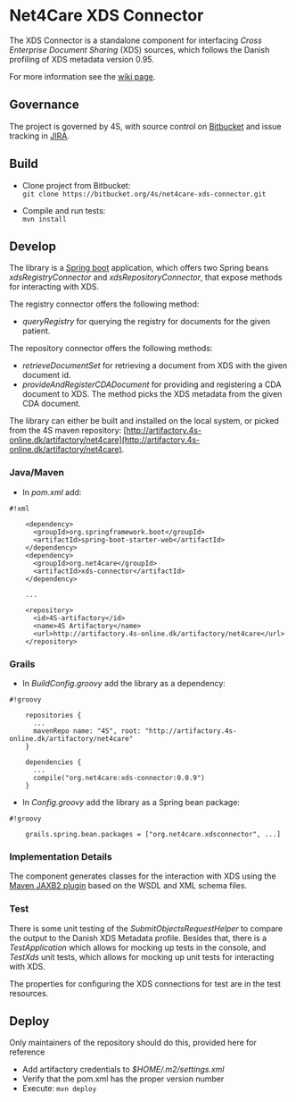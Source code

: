 # Net4Care XDS Connector

The XDS Connector is a standalone component for interfacing *Cross Enterprise Document Sharing* (XDS) sources, 
which follows the Danish profiling of XDS metadata version 0.95.

For more information see the [wiki page]([http://wiki.4s-online.dk/doku.php?id=net4care:xds-connector:overview).

## Governance
The project is governed by 4S, with source control on [Bitbucket](https://bitbucket.org/4s/net4care-xds-connector)
and issue tracking in [JIRA](https://issuetracker4s.atlassian.net/browse/NXC).

## Build
 - Clone project from Bitbucket:  
   `git clone https://bitbucket.org/4s/net4care-xds-connector.git`

 - Compile and run tests:  
   `mvn install`

## Develop

The library is a [Spring boot](http://projects.spring.io/spring-boot) application, which offers two Spring beans
*xdsRegistryConnector* and *xdsRepositoryConnector*, that expose methods for interacting with XDS.

The registry connector offers the following method:  
  - *queryRegistry* for querying the registry for documents for the given patient.

The repository connector offers the following methods:  
  - *retrieveDocumentSet* for retrieving a document from XDS with the given document id.  
  - *provideAndRegisterCDADocument* for providing and registering a CDA document to XDS. 
 The method picks the XDS metadata from the given CDA document.

The library can either be built and installed on the local system, or picked from the 4S maven repository: [http://artifactory.4s-online.dk/artifactory/net4care](http://artifactory.4s-online.dk/artifactory/net4care).

### Java/Maven
  - In *pom.xml* add:
```
#!xml

    <dependency>
      <groupId>org.springframework.boot</groupId>
      <artifactId>spring-boot-starter-web</artifactId>
    </dependency>
    <dependency>  
      <groupId>org.net4care</groupId>  
      <artifactId>xds-connector</artifactId>  
    </dependency>

    ...

    <repository>
      <id>4S-artifactory</id>
      <name>4S Artifactory</name>
      <url>http://artifactory.4s-online.dk/artifactory/net4care</url>
    </repository>
```

### Grails
  - In *BuildConfig.groovy* add the library as a dependency:  

```
#!groovy

    repositories {
      ...
      mavenRepo name: "4S", root: "http://artifactory.4s-online.dk/artifactory/net4care"
    }

    dependencies {
      ...
      compile("org.net4care:xds-connector:0.0.9")
    }
```
  - In *Config.groovy* add the library as a Spring bean package:
```
#!groovy

    grails.spring.bean.packages = ["org.net4care.xdsconnector", ...]
```

### Implementation Details

The component generates classes for the interaction with XDS using the
[Maven JAXB2 plugin](https://java.net/projects/maven-jaxb2-plugin/pages/Home)
based on the WSDL and XML schema files.

### Test

There is some unit testing of the *SubmitObjectsRequestHelper* to compare the output to the Danish XDS Metadata profile.
Besides that, there is a *TestApplication* which allows for mocking up tests in the console, and *TestXds* unit tests,
which allows for mocking up unit tests for interacting with XDS.

The properties for configuring the XDS connections for test are in the test resources.

## Deploy
Only maintainers of the repository should do this, provided here for reference

 - Add artifactory credentials to *$HOME/.m2/settings.xml*
 - Verify that the pom.xml has the proper version number
 - Execute: `mvn deploy`